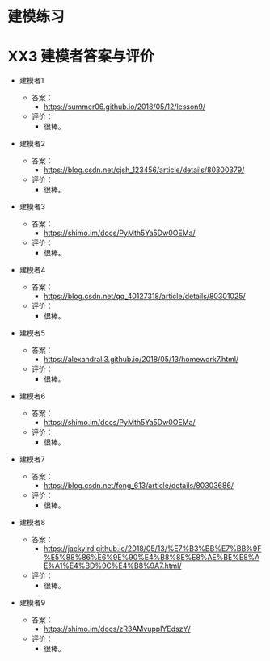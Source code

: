 # 建模练习

# XX3 建模者答案与评价

- 建模者1
  - 答案：
    - https://summer06.github.io/2018/05/12/lesson9/
  - 评价：
    - 很棒。

- 建模者2
  - 答案：
    - https://blog.csdn.net/cjsh_123456/article/details/80300379/
  - 评价：
    - 很棒。

- 建模者3
  - 答案：
    - https://shimo.im/docs/PyMth5Ya5Dw0OEMa/
  - 评价：
    - 很棒。

- 建模者4
  - 答案：
    - https://blog.csdn.net/qq_40127318/article/details/80301025/
  - 评价：
    - 很棒。

- 建模者5
  - 答案：
    - https://alexandrali3.github.io/2018/05/13/homework7.html/
  - 评价：
    - 很棒。

- 建模者6
  - 答案：
    - https://shimo.im/docs/PyMth5Ya5Dw0OEMa/
  - 评价：
    - 很棒。

- 建模者7
  - 答案：
    - https://blog.csdn.net/fong_613/article/details/80303686/
  - 评价：
    - 很棒。

- 建模者8
  - 答案：
    - https://jackylrd.github.io/2018/05/13/%E7%B3%BB%E7%BB%9F%E5%88%86%E6%9E%90%E4%B8%8E%E8%AE%BE%E8%AE%A1%E4%BD%9C%E4%B8%9A7.html/
  - 评价：
    - 很棒。

- 建模者9
  - 答案：
    - https://shimo.im/docs/zR3AMvuppIYEdszY/
  - 评价：
    - 很棒。